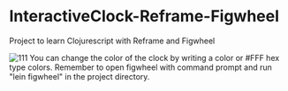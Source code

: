 # InteractiveClock-Reframe-Figwheel
Project to learn Clojurescript with Reframe and Figwheel

![111](https://user-images.githubusercontent.com/47497819/123283107-5e658480-d50b-11eb-80bd-5906b10da4fd.PNG)
You can change the color of the clock by writing a color or #FFF hex type colors. Remember to open figwheel with command prompt and run
"lein figwheel" in the project directory.
